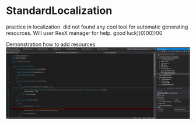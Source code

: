 # StandardLocalization
practice in localization. did not found any cool tool for automatic generating resources. Will user ResX manager for help. good luck))0)00))00

Demonstration how to add resources: 
![](https://github.com/minimalMeh/StandardLocalization/blob/master/Demo_RM.gif)
